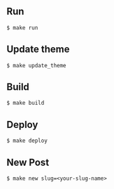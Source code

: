 
## Run

```
$ make run
```

## Update theme

```
$ make update_theme
```

## Build

```
$ make build
```

## Deploy

```
$ make deploy
```

## New Post

```
$ make new slug=<your-slug-name>
```
